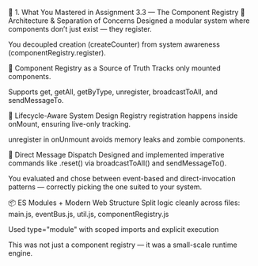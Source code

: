 📘 1. What You Mastered in Assignment 3.3 — The Component Registry
🧱 Architecture & Separation of Concerns
Designed a modular system where components don’t just exist — they register.

You decoupled creation (createCounter) from system awareness (componentRegistry.register).

📒 Component Registry as a Source of Truth
Tracks only mounted components.

Supports get, getAll, getByType, unregister, broadcastToAll, and sendMessageTo.

🔁 Lifecycle-Aware System Design
Registry registration happens inside onMount, ensuring live-only tracking.

unregister in onUnmount avoids memory leaks and zombie components.

📡 Direct Message Dispatch
Designed and implemented imperative commands like .reset() via broadcastToAll() and sendMessageTo().

You evaluated and chose between event-based and direct-invocation patterns — correctly picking the one suited to your system.

📦 ES Modules + Modern Web Structure
Split logic cleanly across files: main.js, eventBus.js, util.js, componentRegistry.js

Used type="module" with scoped imports and explicit execution

This was not just a component registry — it was a small-scale runtime engine.